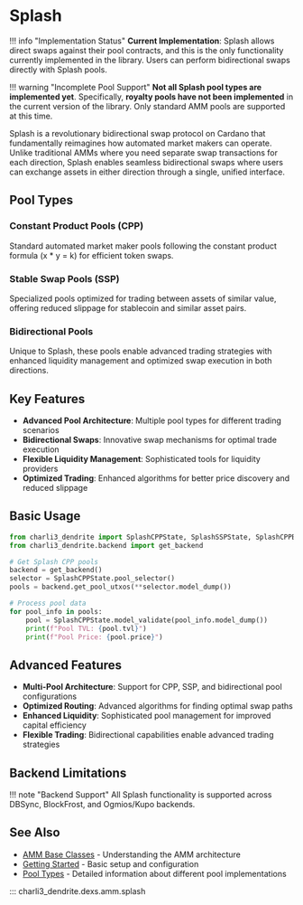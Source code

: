 # Splash

!!! info "Implementation Status"
    **Current Implementation**: Splash allows direct swaps against their pool contracts, and this is the only functionality currently implemented in the library. Users can perform bidirectional swaps directly with Splash pools.

!!! warning "Incomplete Pool Support"
    **Not all Splash pool types are implemented yet**. Specifically, **royalty pools have not been implemented** in the current version of the library. Only standard AMM pools are supported at this time.

Splash is a revolutionary bidirectional swap protocol on Cardano that fundamentally reimagines how automated market makers can operate. Unlike traditional AMMs where you need separate swap transactions for each direction, Splash enables seamless bidirectional swaps where users can exchange assets in either direction through a single, unified interface.

## Pool Types

### Constant Product Pools (CPP)
Standard automated market maker pools following the constant product formula (x * y = k) for efficient token swaps.

### Stable Swap Pools (SSP)  
Specialized pools optimized for trading between assets of similar value, offering reduced slippage for stablecoin and similar asset pairs.

### Bidirectional Pools
Unique to Splash, these pools enable advanced trading strategies with enhanced liquidity management and optimized swap execution in both directions.

## Key Features

- **Advanced Pool Architecture**: Multiple pool types for different trading scenarios
- **Bidirectional Swaps**: Innovative swap mechanisms for optimal trade execution
- **Flexible Liquidity Management**: Sophisticated tools for liquidity providers
- **Optimized Trading**: Enhanced algorithms for better price discovery and reduced slippage

## Basic Usage

```python
from charli3_dendrite import SplashCPPState, SplashSSPState, SplashCPPBidirState
from charli3_dendrite.backend import get_backend

# Get Splash CPP pools
backend = get_backend()
selector = SplashCPPState.pool_selector()
pools = backend.get_pool_utxos(**selector.model_dump())

# Process pool data
for pool_info in pools:
    pool = SplashCPPState.model_validate(pool_info.model_dump())
    print(f"Pool TVL: {pool.tvl}")
    print(f"Pool Price: {pool.price}")
```

## Advanced Features

- **Multi-Pool Architecture**: Support for CPP, SSP, and bidirectional pool configurations
- **Optimized Routing**: Advanced algorithms for finding optimal swap paths
- **Enhanced Liquidity**: Sophisticated pool management for improved capital efficiency
- **Flexible Trading**: Bidirectional capabilities enable advanced trading strategies

## Backend Limitations

!!! note "Backend Support"
    All Splash functionality is supported across DBSync, BlockFrost, and Ogmios/Kupo backends.

## See Also

- [AMM Base Classes](amm_base.md) - Understanding the AMM architecture
- [Getting Started](index.md) - Basic setup and configuration
- [Pool Types](types.md) - Detailed information about different pool implementations

::: charli3_dendrite.dexs.amm.splash 